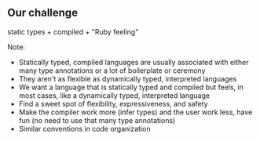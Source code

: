 ## Our challenge

static types + compiled + "Ruby feeling"

Note:
* Statically typed, compiled languages are usually associated with either many type annotations or a lot of boilerplate or ceremony
* They aren't as flexible as dynamically typed, interpreted languages
* We want a language that is statically typed and compiled but feels, in most cases, like a dynamically typed, interpreted language
* Find a sweet spot of flexibility, expressiveness, and safety
* Make the compiler work more (infer types) and the user work less, have fun (no need to use that many type annotations)
* Similar conventions in code organization
